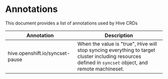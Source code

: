 # Annotations

This document provides a list of annotations used by Hive CRDs


| Annotation| Description | 
| ---------- | ----------- |
| hive.openshift.io/syncset-pause | When the value is "true", Hive will stop syncing everything to target cluster including resources defined in `syncset` object, and remote machineset.  | 
